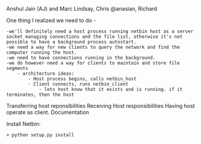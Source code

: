 Anshul Jain (AJ) and Marc Lindsay, Chris @anasian, Richard

One thing I realized we need to do - 

	-we'll definitely need a host process running netbin host as a server socket managing connections and the file list, otherwise it's not possible to have a background process autostart.
	-we need a way for new clients to query the network and find the computer running the host.
	-we need to have connections running in the background.
	-we do however need a way for clients to maintain and store file segments
		- architecture ideas: 
			- Host process begins, calls netbin_host
			- Client connects, runs netbin_client
				- lets host know that it exists and is running. if it terminates, then the host



Transferring host reponsibilities
Receiving Host responsibilities
Having host operate as client.
Documentation


Install Netbin:

```
> python setup.py install
```